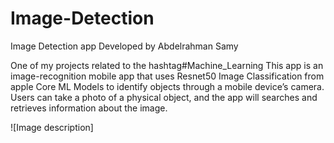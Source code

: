 # Image-Detection
Image Detection app
Developed by Abdelrahman Samy

One of my projects related to the hashtag#Machine_Learning
This app is an image-recognition mobile app that uses Resnet50 Image Classification from apple Core ML Models to identify objects through a mobile device’s camera. Users can take a photo of a physical object, and the app will searches and retrieves information about the image.

![Image description]
